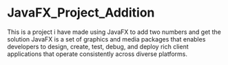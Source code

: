 # JavaFX_Project_Addition
This is a project i have made using JavaFX to add two numbers and get the solution
JavaFX is a set of graphics and media packages that enables developers to design, create, test, debug,
and deploy rich client applications that operate consistently across diverse platforms.
